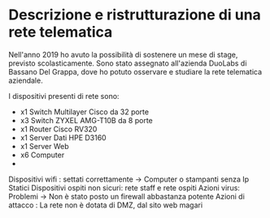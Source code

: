 # Descrizione e ristrutturazione di una rete telematica

Nell'anno 2019 ho avuto la possibilità di sostenere un mese di stage, previsto scolasticamente. 
Sono stato assegnato all'azienda DuoLabs di Bassano Del Grappa, dove ho potuto osservare e studiare la rete telematica aziendale.

I dispositivi presenti di rete sono:
- x1 Switch Multilayer Cisco da 32 porte
- x3 Switch ZYXEL AMG-T10B da 8 porte
- x1 Router Cisco RV320
- x1 Server Dati HPE D3160
- x1 Server Web 
- x6 Computer
- 


Dispositivi wifi : settati correttamente -> Computer o stampanti senza Ip Statici
Dispositivi ospiti non sicuri: rete staff e rete ospiti
Azioni virus: Problemi -> Non è stato posto un firewall abbastanza potente
Azioni di attacco : La rete non è dotata di DMZ, dal sito web magari
<!--stackedit_data:
eyJoaXN0b3J5IjpbLTU4NTY2NDEyNiwtMTg4ODcxOTkyMiwtMT
k1MTA5NTQ1MCwtMTQxNDg0Nzc1NiwyMDkxMjMwMTI5LC0yMDg4
NzQ2NjEyXX0=
-->